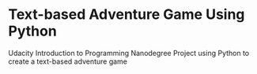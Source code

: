 # Text-based Adventure Game Using Python
Udacity Introduction to Programming Nanodegree Project using Python to create a text-based adventure game
